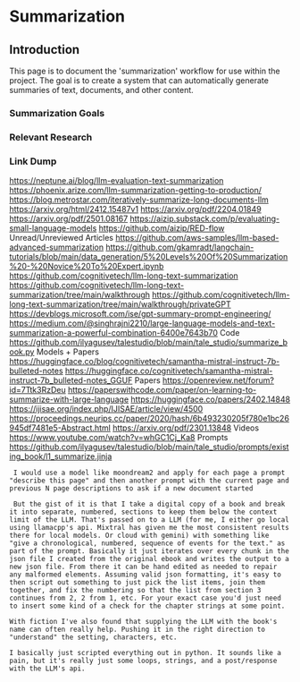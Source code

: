 # Summarization

## Introduction

This page is to document the 'summarization' workflow for use within the project. The goal is to create a system that can automatically generate summaries of text, documents, and other content.



### Summarization Goals


### Relevant Research



### Link Dump
https://neptune.ai/blog/llm-evaluation-text-summarization
https://phoenix.arize.com/llm-summarization-getting-to-production/
https://blog.metrostar.com/iteratively-summarize-long-documents-llm
https://arxiv.org/html/2412.15487v1
https://arxiv.org/pdf/2204.01849
https://arxiv.org/pdf/2501.08167
https://aizip.substack.com/p/evaluating-small-language-models
https://github.com/aizip/RED-flow
Unread/Unreviewed
	Articles
		https://github.com/aws-samples/llm-based-advanced-summarization
		https://github.com/gkamradt/langchain-tutorials/blob/main/data_generation/5%20Levels%20Of%20Summarization%20-%20Novice%20To%20Expert.ipynb
		https://github.com/cognitivetech/llm-long-text-summarization
			https://github.com/cognitivetech/llm-long-text-summarization/tree/main/walkthrough
			https://github.com/cognitivetech/llm-long-text-summarization/tree/main/walkthrough/privateGPT
		https://devblogs.microsoft.com/ise/gpt-summary-prompt-engineering/
		https://medium.com/@singhrajni2210/large-language-models-and-text-summarization-a-powerful-combination-6400e7643b70
	Code
		https://github.com/ilyagusev/talestudio/blob/main/tale_studio/summarize_book.py
	Models + Papers
		https://huggingface.co/blog/cognitivetech/samantha-mistral-instruct-7b-bulleted-notes
		https://huggingface.co/cognitivetech/samantha-mistral-instruct-7b_bulleted-notes_GGUF
	Papers
		https://openreview.net/forum?id=7Ttk3RzDeu
		https://paperswithcode.com/paper/on-learning-to-summarize-with-large-language
		https://huggingface.co/papers/2402.14848
		https://ijisae.org/index.php/IJISAE/article/view/4500
		https://proceedings.neurips.cc/paper/2020/hash/6b493230205f780e1bc26945df7481e5-Abstract.html
		https://arxiv.org/pdf/2301.13848
	Videos
		https://www.youtube.com/watch?v=whGC1Cj_Ka8
	Prompts
		https://github.com/ilyagusev/talestudio/blob/main/tale_studio/prompts/existing_book/l1_summarize.jinja



```
 I would use a model like moondream2 and apply for each page a prompt "describe this page" and then another prompt with the current page and previous N page descriptions to ask if a new document started 
```

```
 But the gist of it is that I take a digital copy of a book and break it into separate, numbered, sections to keep them below the context limit of the LLM. That's passed on to a LLM (for me, I either go local using llamacpp's api. Mixtral has given me the most consistent results there for local models. Or cloud with gemini) with something like "give a chronological, numbered, sequence of events for the text." as part of the prompt. Basically it just iterates over every chunk in the json file I created from the original ebook and writes the output to a new json file. From there it can be hand edited as needed to repair any malformed elements. Assuming valid json formatting, it's easy to then script out something to just pick the list items, join them together, and fix the numbering so that the list from section 3 continues from 2, 2 from 1, etc. For your exact case you'd just need to insert some kind of a check for the chapter strings at some point.

With fiction I've also found that supplying the LLM with the book's name can often really help. Pushing it in the right direction to "understand" the setting, characters, etc.

I basically just scripted everything out in python. It sounds like a pain, but it's really just some loops, strings, and a post/response with the LLM's api. 
```
